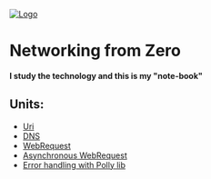 [![Logo](https://raw.githubusercontent.com/verloka/Networking/master/merch/logo.jpg)](https://github.com/verloka/Networking)

# Networking from Zero
**I study the technology and this is my "note-book"**

## Units:
  - [Uri](https://github.com/verloka/Networking/blob/master/src/URITest/URITest/Program.cs)
  - [DNS](https://github.com/verloka/Networking/blob/master/src/DNSTest/DNSTest/Program.cs)
  - [WebRequest](https://github.com/verloka/Networking/blob/master/src/WebRequestTest/WebRequestTest/Program.cs)
  - [Asynchronous WebRequest](https://github.com/verloka/Networking/blob/master/src/ErrorHandling/ErrorHandling/AsyncRequest.cs)
  - [Error handling with Polly lib](https://github.com/verloka/Networking/blob/master/src/ErrorHandling/ErrorHandling/PollyHandling.cs)